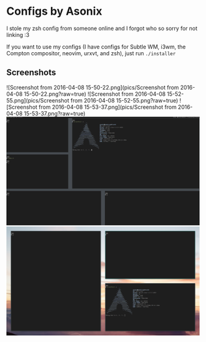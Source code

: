 # Configs by Asonix

I stole my zsh config from someone online and I forgot
who so sorry for not linking :3

If you want to use my configs (I have configs for Subtle WM, i3wm,
the Compton compositor, neovim, urxvt, and zsh), just run `./installer`

## Screenshots

![Screenshot from 2016-04-08 15-50-22.png](pics/Screenshot from 2016-04-08 15-50-22.png?raw=true)
![Screenshot from 2016-04-08 15-52-55.png](pics/Screenshot from 2016-04-08 15-52-55.png?raw=true)
![Screenshot from 2016-04-08 15-53-37.png](pics/Screenshot from 2016-04-08 15-53-37.png?raw=true)
![screenFetch-2016-04-08_16-00-05.png](pics/screenFetch-2016-04-08_16-00-05.png?raw=true)
![screenFetch-2016-04-08_17-01-53.png](pics/screenFetch-2016-04-08_17-01-53.png?raw=true)
